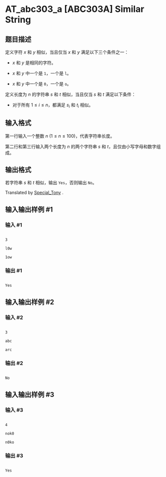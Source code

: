 # AT_abc303_a [ABC303A] Similar String

## 题目描述

定义字符 $x$ 和 $y$ 相似，当且仅当 $x$ 和 $y$ 满足以下三个条件之一：
- $x$ 和 $y$ 是相同的字符。
- $x$ 和 $y$ 中一个是 `1`，一个是 `l`。
- $x$ 和 $y$ 中一个是 `0`，一个是 `o`。

定义长度为 $n$ 的字符串 $s$ 和 $t$ 相似，当且仅当 $s$ 和 $t$ 满足以下条件：
- 对于所有 $1\le i\le n$，都满足 $s_i$ 和 $t_i$ 相似。

## 输入格式

第一行输入一个整数 $n~(1\le n\le 100)$，代表字符串长度。

第二行和第三行输入两个长度为 $n$ 的两个字符串 $s$ 和 $t$，且仅由小写字母和数字组成。

## 输出格式

若字符串 $s$ 和 $t$ 相似，输出 `Yes`，否则输出 `No`。

Translated by [Special_Tony](https://www.luogu.com.cn/user/571147) .

## 输入输出样例 #1

### 输入 #1

```
3
l0w
1ow
```

### 输出 #1

```
Yes
```

## 输入输出样例 #2

### 输入 #2

```
3
abc
arc
```

### 输出 #2

```
No
```

## 输入输出样例 #3

### 输入 #3

```
4
nok0
n0ko
```

### 输出 #3

```
Yes
```